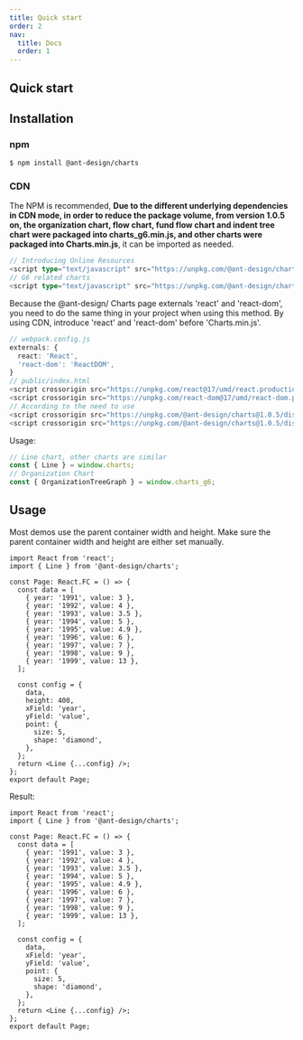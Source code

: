 ```yaml
---
title: Quick start
order: 2
nav:
  title: Docs
  order: 1
---
```


## Quick start

## Installation

### npm

```bash
$ npm install @ant-design/charts
```

### CDN

The NPM is recommended, <b>Due to the different underlying dependencies in CDN mode, in order to reduce the package volume, from version 1.0.5 on, the organization chart, flow chart, fund flow chart and indent tree chart were packaged into charts_g6.min.js, and other charts were packaged into Charts.min.js</b>, it can be imported as needed.

```ts
// Introducing Online Resources
<script type="text/javascript" src="https://unpkg.com/@ant-design/charts@latest/dist/charts.min.js"></script>
// G6 related charts
<script type="text/javascript" src="https://unpkg.com/@ant-design/charts@latest/dist/charts_g6.min.js"></script>
```

Because the @ant-design/ Charts page externals 'react' and 'react-dom', you need to do the same thing in your project when using this method. By using CDN, introduce 'react' and 'react-dom' before 'Charts.min.js'.

```ts
// webpack.config.js
externals: {
  react: 'React',
  'react-dom': 'ReactDOM',
}
// public/index.html
<script crossorigin src="https://unpkg.com/react@17/umd/react.production.min.js"></script>
<script crossorigin src="https://unpkg.com/react-dom@17/umd/react-dom.production.min.js"></script>
// According to the need to use
<script crossorigin src="https://unpkg.com/@ant-design/charts@1.0.5/dist/charts.min.js"></script>
<script crossorigin src="https://unpkg.com/@ant-design/charts@1.0.5/dist/charts_g6.min.js"></script>
```

Usage:

```ts
// Line chart, other charts are similar
const { Line } = window.charts;
// Organization Chart
const { OrganizationTreeGraph } = window.charts_g6;
```

## Usage

Most demos use the parent container width and height. Make sure the parent container width and height are either set manually.

```tsx | pure
import React from 'react';
import { Line } from '@ant-design/charts';

const Page: React.FC = () => {
  const data = [
    { year: '1991', value: 3 },
    { year: '1992', value: 4 },
    { year: '1993', value: 3.5 },
    { year: '1994', value: 5 },
    { year: '1995', value: 4.9 },
    { year: '1996', value: 6 },
    { year: '1997', value: 7 },
    { year: '1998', value: 9 },
    { year: '1999', value: 13 },
  ];

  const config = {
    data,
    height: 400,
    xField: 'year',
    yField: 'value',
    point: {
      size: 5,
      shape: 'diamond',
    },
  };
  return <Line {...config} />;
};
export default Page;
```

Result:

```tsx
import React from 'react';
import { Line } from '@ant-design/charts';

const Page: React.FC = () => {
  const data = [
    { year: '1991', value: 3 },
    { year: '1992', value: 4 },
    { year: '1993', value: 3.5 },
    { year: '1994', value: 5 },
    { year: '1995', value: 4.9 },
    { year: '1996', value: 6 },
    { year: '1997', value: 7 },
    { year: '1998', value: 9 },
    { year: '1999', value: 13 },
  ];

  const config = {
    data,
    xField: 'year',
    yField: 'value',
    point: {
      size: 5,
      shape: 'diamond',
    },
  };
  return <Line {...config} />;
};
export default Page;
```
